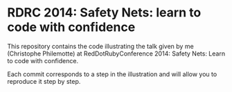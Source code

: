 # RDRC 2014: Safety Nets: learn to code with confidence

This repository contains the code illustrating the talk given by me
(Christophe Philemotte) at RedDotRubyConference 2014: Safety Nets: Learn to
code with confidence.

Each commit corresponds to a step in the illustration and will allow you to
reproduce it step by step.
